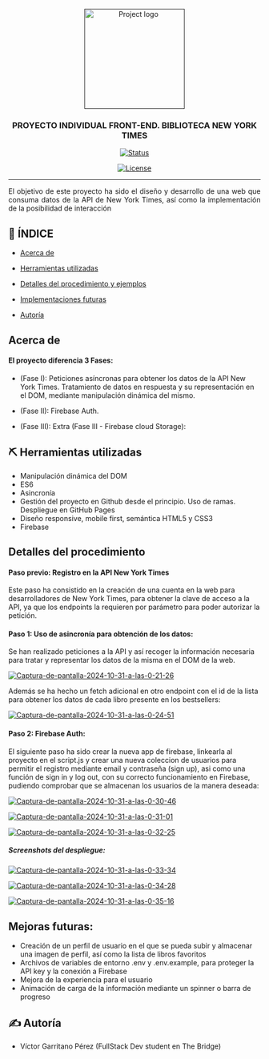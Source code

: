 <p align="center">
  <a href="" rel="noopener">
 <img width=200px height=200px src="https://www.sevillaemprendedora.org/wp-content/uploads/2024/03/The-Bridge.png" alt="Project logo"></a>
</p>

<h3 align="center">PROYECTO INDIVIDUAL FRONT-END. BIBLIOTECA NEW YORK TIMES</h3>

<div align="center">

[![Status](https://img.shields.io/badge/status-active-success.svg)]()

[![License](https://img.shields.io/badge/license-MIT-blue.svg)](/LICENSE)

</div>

---

<p align="justify"> El objetivo de este proyecto ha sido el diseño y desarrollo de una web que consuma datos de la API de New York Times, así como la implementación de la posibilidad de interacción 
    <br> 
</p>

## 📝 ÍNDICE

- [Acerca de](#about)
- [Herramientas utilizadas](#built_using)
- [Detalles del procedimiento y ejemplos](#detalles)
- [Implementaciones futuras](#implementacionesf)

- [Autoría](#authors)


##  Acerca de <a name = "about"></a>
#### El proyecto diferencia 3 Fases:
<p align="justify">

- (Fase I): Peticiones asíncronas para obtener los datos de la API New York Times. Tratamiento de datos en respuesta y su representación en el DOM, mediante manipulación dinámica del mismo.

- (Fase II): Firebase Auth.

- (Fase III): Extra (Fase III - Firebase cloud Storage):




</p>



## ⛏️ Herramientas utilizadas <a name = "built_using"></a>


- Manipulación dinámica del DOM
- ES6
- Asincronía
- Gestión del proyecto en Github desde el principio. Uso de ramas. Despliegue en GitHub Pages
- Diseño responsive, mobile first, semántica HTML5 y CSS3
- Firebase

## Detalles del procedimiento <a name = "detalles"></a>
#### Paso previo: Registro en la API New York Times
Este paso ha consistido en la creación de una cuenta en la web para desarrolladores de New York Times, para obtener la clave de acceso a la API, ya que los endpoints la requieren por parámetro para poder autorizar la petición.
#### Paso 1: Uso de asincronía para obtención de los datos:

Se han realizado peticiones a la API y así recoger la información necesaria para tratar y representar los datos de la misma en el DOM de la web.

<a href="https://ibb.co/bLXMpDy"><img src="https://i.ibb.co/NpKdwbk/Captura-de-pantalla-2024-10-31-a-las-0-21-26.png" alt="Captura-de-pantalla-2024-10-31-a-las-0-21-26" border="0"></a>

Además se ha hecho un fetch adicional en otro endpoint con el id de la lista para obtener los datos de cada libro presente en los bestsellers:

<a href="https://ibb.co/6mPS8g5"><img src="https://i.ibb.co/ZV8rSWC/Captura-de-pantalla-2024-10-31-a-las-0-24-51.png" alt="Captura-de-pantalla-2024-10-31-a-las-0-24-51" border="0"></a>

#### Paso 2: Firebase Auth:
El siguiente paso ha sido crear la nueva app de firebase, linkearla al proyecto en el script.js y crear una nueva coleccion de usuarios para permitir el registro mediante email y contraseña (sign up), asi como una función de sign in y log out, con su correcto funcionamiento en Firebase, pudiendo comprobar que se almacenan los usuarios de la manera deseada:

<a href="https://ibb.co/2YYZVpn"><img src="https://i.ibb.co/JFF36SB/Captura-de-pantalla-2024-10-31-a-las-0-30-46.png" alt="Captura-de-pantalla-2024-10-31-a-las-0-30-46" border="0"></a>

<a href="https://ibb.co/8s0BPhN"><img src="https://i.ibb.co/h9yM2qL/Captura-de-pantalla-2024-10-31-a-las-0-31-01.png" alt="Captura-de-pantalla-2024-10-31-a-las-0-31-01" border="0"></a>

<a href="https://ibb.co/QK2mnP1"><img src="https://i.ibb.co/9rFY2bC/Captura-de-pantalla-2024-10-31-a-las-0-32-25.png" alt="Captura-de-pantalla-2024-10-31-a-las-0-32-25" border="0"></a>



##### Screenshots del despliegue:
<a href="https://ibb.co/Dtv4QHv"><img src="https://i.ibb.co/CzYBQ3Y/Captura-de-pantalla-2024-10-31-a-las-0-33-34.png" alt="Captura-de-pantalla-2024-10-31-a-las-0-33-34" border="0"></a><br />


<a href="https://ibb.co/G7m7mG3"><img src="https://i.ibb.co/mJpJpdF/Captura-de-pantalla-2024-10-31-a-las-0-34-28.png" alt="Captura-de-pantalla-2024-10-31-a-las-0-34-28" border="0"></a>

<a href="https://ibb.co/Z6DCNR6"><img src="https://i.ibb.co/hRzvCxR/Captura-de-pantalla-2024-10-31-a-las-0-35-16.png" alt="Captura-de-pantalla-2024-10-31-a-las-0-35-16" border="0"></a>





## Mejoras futuras: <a name = "implementacionesf"></a>

- Creación de un perfil de usuario en el que se pueda subir y almacenar una imagen de perfil, así como la lista de libros favoritos
- Archivos de variables de entorno .env y .env.example, para proteger la API key y la conexión a Firebase
- Mejora de la experiencia para el usuario
- Animación de carga de la información mediante un spinner o barra de progreso







## ✍️ Autoría <a name = "authors"></a>

- Víctor Garritano Pérez (FullStack Dev student en The Bridge)
